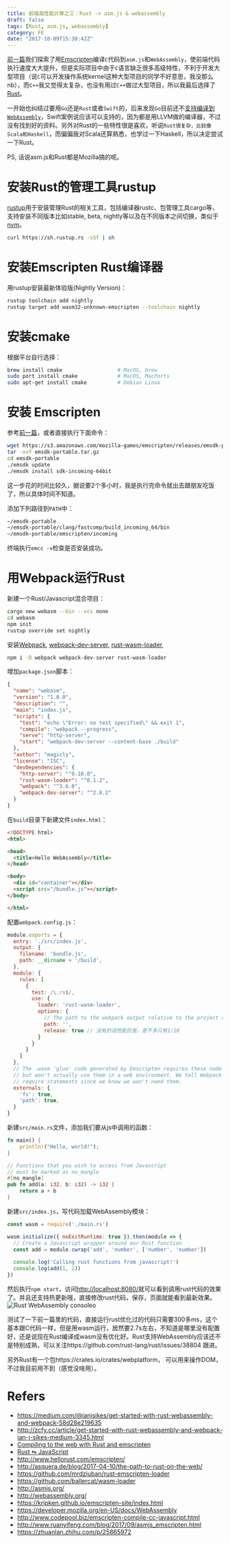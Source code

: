 ```yaml
---
title: 前端高性能计算之三：Rust -> asm.js & webassembly
draft: false
tags: [Rust, asm.js, webassembly]
category: FE
date: "2017-10-09T15:30:42Z"
---
```


[前一篇](/fe-hpc/asmjs-and-webassembly)我们探索了用[Emscripten][Emscripten]编译`C`代码到`asm.js`和`WebAssembly`，使前端代码执行速度大大提升，但是实际项目中由于`C`语言缺乏很多高级特性，不利于开发大型项目（说`C`可以开发操作系统kernel这种大型项目的同学不好意思，我没那么nb），而`C++`我又觉得太复杂，也没有用过`C++`做过大型项目，所以我最后选择了[Rust](https://www.rust-lang.org/)。

一开始也纠结过要用`Go`还是`Rust`或者`Swift`的，后来发现`Go`目前还不[支持编译到`WebAssembly`]()，Swift案例说应该可以支持的，因为都是用LLVM做的编译器，不过没有找到好的资料。另外对Rust的一些特性很是喜欢，听说`Rust很复杂，比较像Scala和Haskell`，而偏偏我对Scala还算熟悉，也学过一下Haskell，所以决定尝试一下Rust。

PS, 话说asm.js和Rust都是Mozilla搞的呢。
<!-- more -->

# 安装Rust的管理工具rustup
[rustup](rustup)用于安装管理Rust的相关工具，包括编译器rustc、包管理工具cargo等，支持安装不同版本比如stable, beta, nightly等以及在不同版本之间切换，类似于[nvm][nvm]。
```bash
curl https://sh.rustup.rs -sSf | sh
```

# 安装Emscripten Rust编译器
用rustup安装最新体验版(Nightly Version)：
```bash
rustup toolchain add nightly
rustup target add wasm32-unknown-emscripten --toolchain nightly
```

# 安装cmake
根据平台自行选择：
```bash
brew install cmake                  # MacOS, brew
sudo port install cmake             # MacOS, MacPorts
sudo apt-get install cmake          # Debian Linux
```

# 安装 Emscripten
参考[前一篇](/fe-hpc/asmjs-and-webassembly)，或者直接执行下面命令：
```bash
wget https://s3.amazonaws.com/mozilla-games/emscripten/releases/emsdk-portable.tar.gz
tar -xvf emsdk-portable.tar.gz
cd emsdk-portable
./emsdk update
./emsdk install sdk-incoming-64bit
```
这一步花的时间比较久，据说要2个多小时，我是执行完命令就出去跟朋友吃饭了，所以具体时间不知道。

添加下列路径到`PATH`中：
```bash
~/emsdk-portable
~/emsdk-portable/clang/fastcomp/build_incoming_64/bin
~/emsdk-portable/emscripten/incoming
```
终端执行`emcc -v`检查是否安装成功。

# 用Webpack运行Rust
新建一个Rust/Javascript混合项目：
```bash
cargo new webasm --bin --vcs none
cd webasm
npm init
rustup override set nightly
```
安装[Webpack](https://webpack.js.org), [webpack-dev-server](https://github.com/webpack/webpack-dev-server), [rust-wasm-loader](https://www.npmjs.com/package/rust-wasm-loader), 
```bash
npm i -D webpack webpack-dev-server rust-wasm-loader
```
增加`package.json`脚本：
```json
{
  "name": "webasm",
  "version": "1.0.0",
  "description": "",
  "main": "index.js",
  "scripts": {
    "test": "echo \"Error: no test specified\" && exit 1",
    "compile": "webpack --progress",
    "serve": "http-server",
    "start": "webpack-dev-server --content-base ./build"
  },
  "author": "magicly",
  "license": "ISC",
  "devDependencies": {
    "http-server": "^0.10.0",
    "rust-wasm-loader": "^0.1.2",
    "webpack": "^3.6.0",
    "webpack-dev-server": "^2.8.2"
  }
}
```
在`build`目录下新建文件`index.html`：
```html
<!DOCTYPE html>
<html>

<head>
  <title>Hello WebAssembly</title>
</head>

<body>
  <div id="container"></div>
  <script src="/bundle.js"></script>
</body>

</html>
```
配置`webpack.config.js`：
```js
module.exports = {
  entry: './src/index.js',
  output: {
    filename: 'bundle.js',
    path: __dirname + '/build',
  },
  module: {
    rules: [
      {
        test: /\.rs$/,
        use: {
          loader: 'rust-wasm-loader',
          options: {
            // The path to the webpack output relative to the project root
            path: '',
            release: true // 没有的话性能巨差，差不多只有1/10
          }
        }
      }
    ]
  },
  // The .wasm 'glue' code generated by Emscripten requires these node builtins,
  // but won't actually use them in a web environment. We tell Webpack to not resolve those
  // require statements since we know we won't need them.
  externals: {
    'fs': true,
    'path': true,
  }
}
```
新建`src/main.rs`文件，添加我们要从js中调用的函数：
```rust
fn main() {
    println!("Hello, world!");
}

// Functions that you wish to access from Javascript
// must be marked as no_mangle
#[no_mangle]
pub fn add(a: i32, b: i32) -> i32 {
    return a + b
}
```
新建`src/index.js`，写代码加载WebAssembly模块：
```js
const wasm = require('./main.rs')

wasm.initialize({ noExitRuntime: true }).then(module => {
  // Create a Javascript wrapper around our Rust function
  const add = module.cwrap('add', 'number', ['number', 'number'])
  
  console.log('Calling rust functions from javascript!')
  console.log(add(1, 2))
})
```
然后执行`npm start`，访问[http://localhost:8080/](http://localhost:8080/)就可以看到调用rust代码的效果了。并且还支持热更新哦，直接修改rust代码，保存，页面就能看到最新效果。
![Rust WebAssembly console](/blogimgs/rust-webassembly-console.png)o


测试了一下前一篇里的代码，直接运行rust优化过的代码只需要300多ms，这个基本跟C代码一样，但是用wasm运行，居然要2.7s左右，不知道是哪里没有配置好，还是说现在Rust编译成wasm没有优化好。Rust支持WebAssembly应该还不是特别成熟，可以关注https://github.com/rust-lang/rust/issues/38804 跟进。


另外Rust有一个包https://crates.io/crates/webplatform， 可以用来操作DOM，不过我目前用不到（感觉没啥用）。


# Refers
* https://medium.com/@ianjsikes/get-started-with-rust-webassembly-and-webpack-58d28e219635
* http://zcfy.cc/article/get-started-with-rust-webassembly-and-webpack-ian-j-sikes-medium-3345.html
* [Compiling to the web with Rust and emscripten](https://users.rust-lang.org/t/compiling-to-the-web-with-rust-and-emscripten/7627)
* [Rust ⇋ JavaScript](https://www.slideshare.net/RReverser/rust-javascript)
* http://www.hellorust.com/emscripten/
* http://asquera.de/blog/2017-04-10/the-path-to-rust-on-the-web/
* https://github.com/mrdziuban/rust-emscripten-loader
* https://github.com/ballercat/wasm-loader
* http://asmjs.org/
* http://webassembly.org/
* https://kripken.github.io/emscripten-site/index.html
* https://developer.mozilla.org/en-US/docs/WebAssembly
* http://www.codepool.biz/emscripten-compile-cc-javascript.html
* http://www.ruanyifeng.com/blog/2017/09/asmjs_emscripten.html
* https://zhuanlan.zhihu.com/p/25865972


[Emscripten]: https://kripken.github.io/emscripten-site/index.html
[asm.js]: http://asmjs.org/
[WebAssembly]: http://webassembly.org/
[rustup]: https://github.com/rust-lang-nursery/rustup.rs
[nvm]: https://github.com/creationix/nvm